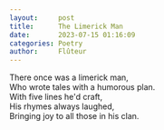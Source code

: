 ```yaml
---
layout:     post
title:      The Limerick Man
date:       2023-07-15 01:16:09
categories: Poetry
author:     Flûteur
---
```

There once was a limerick man,
<br>
Who wrote tales with a humorous plan.
<br>
With five lines he'd craft,
<br>
His rhymes always laughed,
<br>
Bringing joy to all those in his clan.
